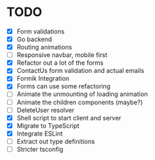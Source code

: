 # TODO

-   [x] Form validations
-   [x] Go backend
-   [x] Routing animations
-   [ ] Responsive navbar, mobile first
-   [x] Refactor out a lot of the forms
-   [x] ContactUs form validation and actual emails
-   [x] Formik Integration
-   [x] Forms can use some refactoring
-   [ ] Animate the unmounting of loading animation
-   [ ] Animate the children components (maybe?)
-   [ ] DeleteUser resolver
-   [x] Shell script to start client and server
-   [x] Migrate to TypeScript
-   [x] Integrate ESLint
-   [ ] Extract out type definitions
-   [ ] Stricter tsconfig
